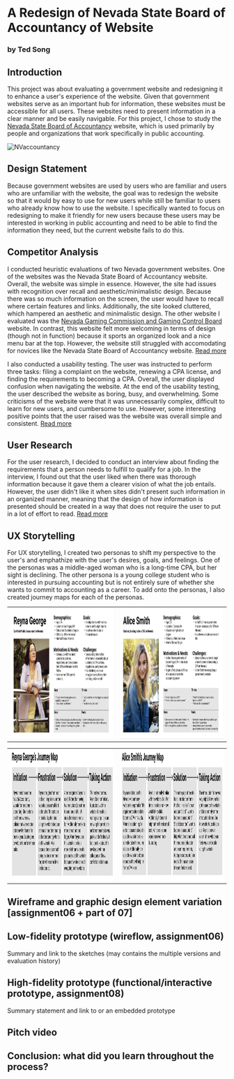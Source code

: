 # A Redesign of Nevada State Board of Accountancy of Website
### by Ted Song

## Introduction
This project was about evaluating a government website and redesigning it to enhance a user's experience of the website.
Given that government websites serve as an important hub for information, these websites must be accessible for all users.
These websites need to present information in a clear manner and be easily navigable.
For this project, I chose to study the [Nevada State Board of Accountancy](https://nvaccountancy.com/) website, which is used primarily by people and organizations that work specifically in public accounting.

![NVaccountancy](nvwebsite.png)

## Design Statement
Because government websites are used by users who are familiar and users who are unfamiliar with the website, the goal was to redesign the website so that it would by easy to use for new users while still be familiar to users who already know how to use the website. I specifically wanted to focus on redesigning to make it friendly for new users because these users may be interested in working in public accounting and need to be able to find the information they need, but the current website fails to do this.

## Competitor Analysis
I conducted heuristic evaluations of two Nevada government websites. One of the websites was the Nevada State Board of Accountancy website. Overall, the website was simple in essence. However, the site had issues with recognition over recall and aesthetic/minimalistic design. Because there was so much information on the screen, the user would have to recall where certain features and links. Additionally, the site looked cluttered, which hampered an aesthetic and minimalistic design. The other website I evaluated was the [Nevada Gaming Commission and Gaming Control Board](https://gaming.nv.gov/index.aspx?page=1) website. In contrast, this website felt more welcoming in terms of design (though not in function) because it sports an organized look and a nice menu bar at the top. However, the website still struggled with accomodating for novices like the Nevada State Board of Accountancy website. [Read more](https://github.com/tedsong2001/DH110-2021F/blob/main/Assignments/Assignment%201/Assignment1.md)

I also conducted a usability testing. The user was instructed to perform three tasks: filing a complaint on the website, renewing a CPA license, and finding the requirements to becoming a CPA. Overall, the user displayed confusion when navigating the website. At the end of the usability testing, the user described the website as boring, busy, and overwhelming. Some criticisms of the website were that it was unnecessarily complex, difficult to learn for new users, and cumbersome to use. However, some interesting positive points that the user raised was the website was overall simple and consistent. [Read more](https://github.com/tedsong2001/DH110-2021F/blob/main/Assignments/Assignment%202/Assignment2.md)

## User Research
For the user research, I decided to conduct an interview about finding the requirements that a person needs to fulfill to qualify for a job. In the interview, I found out that the user liked when there was thorough information because it gave them a clearer vision of what the job entails. However, the user didn't like it when sites didn't present such information in an organized manner, meaning that the design of how information is presented should be created in a way that does not require the user to put in a lot of effort to read. [Read more](https://github.com/tedsong2001/DH110-2021F/blob/main/Assignments/Assignment%203/Assignment3.md)

## UX Storytelling
For UX storytelling, I created two personas to shift my perspective to the user's and emphathize with the user's desires, goals, and feelings. One of the personas was a middle-aged woman who is a long-time CPA, but her sight is declining. The other persona is a young college student who is interested in pursuing accounting but is not entirely sure of whether she wants to commit to accounting as a career. To add onto the personas, I also created journey maps for each of the personas.

<table>
  <tr>
    <td> <img src="https://github.com/tedsong2001/DH110-final/blob/main/persona1.png" height="300px"> </td>
    <td> <img src="https://github.com/tedsong2001/DH110-final/blob/main/persona2.png" height="300px"> </td>
  </tr>
 </table>
 
 <table>
  <tr>
    <td> <img src="https://github.com/tedsong2001/DH110-final/blob/main/map1.png" height="300px"> </td>
    <td> <img src="https://github.com/tedsong2001/DH110-final/blob/main/map2.png" height="300px"> </td>
  </tr>
 </table>

## Wireframe and graphic design element variation [assignment06 + part of 07]

## Low-fidelity prototype (wireflow, assignment06)
Summary and link to the sketches (may contains the multiple versions and evaluation history)

## High-fidelity prototype (functional/interactive prototype, assignment08)
Summary statement and link to or an embedded prototype

## Pitch video 

## Conclusion: what did you learn throughout the process?
